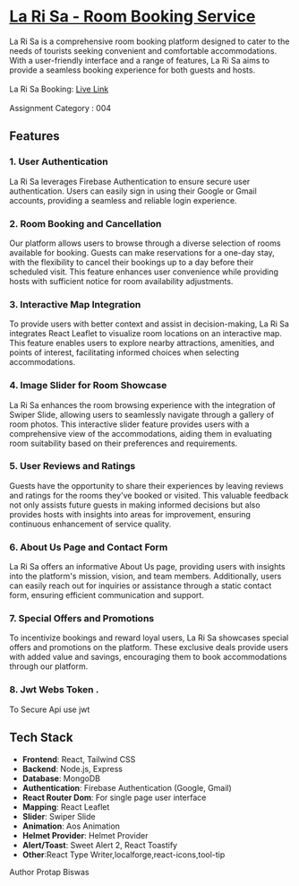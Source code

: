 # [La Ri Sa - Room Booking Service](#)

La Ri Sa is a comprehensive room booking platform designed to cater to the needs of tourists seeking convenient and comfortable accommodations. With a user-friendly interface and a range of features, La Ri Sa aims to provide a seamless booking experience for both guests and hosts. <br> </br>
La Ri Sa Booking:
<a href="https://resort-la-ri-sa.web.app/">Live Link</a> <br> </br>
Assignment Category : 004

## Features

### 1. User Authentication

La Ri Sa leverages Firebase Authentication to ensure secure user authentication. Users can easily sign in using their Google or Gmail accounts, providing a seamless and reliable login experience.

### 2. Room Booking and Cancellation

Our platform allows users to browse through a diverse selection of rooms available for booking. Guests can make reservations for a one-day stay, with the flexibility to cancel their bookings up to a day before their scheduled visit. This feature enhances user convenience while providing hosts with sufficient notice for room availability adjustments.

### 3. Interactive Map Integration

To provide users with better context and assist in decision-making, La Ri Sa integrates React Leaflet to visualize room locations on an interactive map. This feature enables users to explore nearby attractions, amenities, and points of interest, facilitating informed choices when selecting accommodations.

### 4. Image Slider for Room Showcase

La Ri Sa enhances the room browsing experience with the integration of Swiper Slide, allowing users to seamlessly navigate through a gallery of room photos. This interactive slider feature provides users with a comprehensive view of the accommodations, aiding them in evaluating room suitability based on their preferences and requirements.

### 5. User Reviews and Ratings

Guests have the opportunity to share their experiences by leaving reviews and ratings for the rooms they've booked or visited. This valuable feedback not only assists future guests in making informed decisions but also provides hosts with insights into areas for improvement, ensuring continuous enhancement of service quality.

### 6. About Us Page and Contact Form

La Ri Sa offers an informative About Us page, providing users with insights into the platform's mission, vision, and team members. Additionally, users can easily reach out for inquiries or assistance through a static contact form, ensuring efficient communication and support.

### 7. Special Offers and Promotions

To incentivize bookings and reward loyal users, La Ri Sa showcases special offers and promotions on the platform. These exclusive deals provide users with added value and savings, encouraging them to book accommodations through our platform.
### 8. Jwt Webs Token .

To Secure Api use jwt

## Tech Stack

- **Frontend**: React, Tailwind CSS
- **Backend**: Node.js, Express
- **Database**: MongoDB
- **Authentication**: Firebase Authentication (Google, Gmail)
- **React Router Dom**: For single page user interface 
- **Mapping**: React Leaflet
- **Slider**: Swiper Slide
- **Animation**: Aos Animation
- **Helmet Provider**: Helmet Provider
- **Alert/Toast**: Sweet Alert 2, React Toastify
- **Other**:React Type Writer,localforge,react-icons,tool-tip 

Author Protap Biswas


